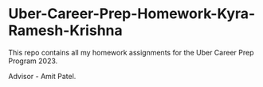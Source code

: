 # Uber-Career-Prep-Homework-Kyra-Ramesh-Krishna

This repo contains all my homework assignments for the Uber Career Prep Program 2023. 

Advisor - Amit Patel.

